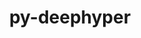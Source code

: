 ---
title: "py-deephyper"
layout: cache
categories: [package, develop]
meta: {"compilers": ["none"], "num_specs": 23, "num_specs_by_stack": {"root": 23}, "oss": ["ubuntu22.04"], "platforms": ["linux"], "stacks": ["root"], "targets": ["x86_64_v3"], "versions": ["0.6.0", "0.9.3"]}
spec_details: [{"compiler": "none", "hash": "53pcbzitu7z5oflk7ywjm5xygifxyrcc", "os": "ubuntu22.04", "platform": "linux", "size": "-", "stacks": ["root"], "target": "x86_64_v3", "variants": ["build_system=python_pip", "~dev", "+mpi", "~ray", "~torch"], "versions": ["0.9.3"]}, {"compiler": "none", "hash": "5oqg3zigzteo63bjeato5kzjmvp4un6o", "os": "ubuntu22.04", "platform": "linux", "size": "-", "stacks": ["root"], "target": "x86_64_v3", "variants": ["build_system=python_pip"], "versions": ["0.6.0"]}, {"compiler": "none", "hash": "6vtpscf7khfarkvlfovjphjeatmy2vzu", "os": "ubuntu22.04", "platform": "linux", "size": "-", "stacks": ["root"], "target": "x86_64_v3", "variants": ["build_system=python_pip", "~dev", "+mpi", "~ray", "~torch"], "versions": ["0.9.3"]}, {"compiler": "none", "hash": "7cigbbhmljncwnzpn5zxtdbsng7diiel", "os": "ubuntu22.04", "platform": "linux", "size": "-", "stacks": ["root"], "target": "x86_64_v3", "variants": ["build_system=python_pip", "~dev", "+mpi", "~ray", "~torch"], "versions": ["0.9.3"]}, {"compiler": "none", "hash": "7j5t7qjziahpx5fbtubjnmdnztb5spmz", "os": "ubuntu22.04", "platform": "linux", "size": "-", "stacks": ["root"], "target": "x86_64_v3", "variants": ["build_system=python_pip", "~dev", "+mpi", "~ray", "~torch"], "versions": ["0.9.3"]}, {"compiler": "none", "hash": "aenxy67usarcwrzknjky4onxj2tzydmq", "os": "ubuntu22.04", "platform": "linux", "size": "-", "stacks": ["root"], "target": "x86_64_v3", "variants": ["build_system=python_pip", "~dev", "+mpi", "~ray", "~torch"], "versions": ["0.9.3"]}, {"compiler": "none", "hash": "ciz75kkdhrpg3mcp5az7y5ac6qcsqjol", "os": "ubuntu22.04", "platform": "linux", "size": "-", "stacks": ["root"], "target": "x86_64_v3", "variants": ["build_system=python_pip", "~dev", "+mpi", "~ray", "~torch"], "versions": ["0.9.3"]}, {"compiler": "none", "hash": "clvjc262m262kflheoauziy53lrskjfm", "os": "ubuntu22.04", "platform": "linux", "size": "-", "stacks": ["root"], "target": "x86_64_v3", "variants": ["build_system=python_pip", "~dev", "+mpi", "~ray", "~torch"], "versions": ["0.9.3"]}, {"compiler": "none", "hash": "fm5nw6dovjzptqpuhnpbhpwrg2m24rm7", "os": "ubuntu22.04", "platform": "linux", "size": "-", "stacks": ["root"], "target": "x86_64_v3", "variants": ["build_system=python_pip", "~dev", "+mpi", "~ray", "~torch"], "versions": ["0.9.3"]}, {"compiler": "none", "hash": "i46speuxrtghlxka7ptqe4qxbj7yqqll", "os": "ubuntu22.04", "platform": "linux", "size": "-", "stacks": ["root"], "target": "x86_64_v3", "variants": ["build_system=python_pip", "~dev", "+mpi", "~ray", "~torch"], "versions": ["0.9.3"]}, {"compiler": "none", "hash": "i6nm66rna5tnlkr3t3xuwl3tlutgfw2p", "os": "ubuntu22.04", "platform": "linux", "size": "-", "stacks": ["root"], "target": "x86_64_v3", "variants": ["build_system=python_pip", "~dev", "+mpi", "~ray", "~torch"], "versions": ["0.9.3"]}, {"compiler": "none", "hash": "khqzfl4tqtzpgds2kycid3hbrcy3hapm", "os": "ubuntu22.04", "platform": "linux", "size": "-", "stacks": ["root"], "target": "x86_64_v3", "variants": ["build_system=python_pip", "~dev", "+mpi", "~ray", "~torch"], "versions": ["0.9.3"]}, {"compiler": "none", "hash": "ktxzj4aohqaum76yavowzcq5hv4fxtfq", "os": "ubuntu22.04", "platform": "linux", "size": "-", "stacks": ["root"], "target": "x86_64_v3", "variants": ["build_system=python_pip"], "versions": ["0.6.0"]}, {"compiler": "none", "hash": "ncio4fnamt6722oqgczu4u44x5pvx37v", "os": "ubuntu22.04", "platform": "linux", "size": "-", "stacks": ["root"], "target": "x86_64_v3", "variants": ["build_system=python_pip", "~dev", "+mpi", "~ray", "~torch"], "versions": ["0.9.3"]}, {"compiler": "none", "hash": "nyardqf6ruw6bnmwlfrdkjfjsakhomta", "os": "ubuntu22.04", "platform": "linux", "size": "-", "stacks": ["root"], "target": "x86_64_v3", "variants": ["build_system=python_pip", "~dev", "+mpi", "~ray", "~torch"], "versions": ["0.9.3"]}, {"compiler": "none", "hash": "ocgiiobnkmuwmypy2djrac22aoxssdgb", "os": "ubuntu22.04", "platform": "linux", "size": "-", "stacks": ["root"], "target": "x86_64_v3", "variants": ["build_system=python_pip", "~dev", "+mpi", "~ray", "~torch"], "versions": ["0.9.3"]}, {"compiler": "none", "hash": "pstsnnac45c7huq4xpkc7pfjgnpl6cbh", "os": "ubuntu22.04", "platform": "linux", "size": "-", "stacks": ["root"], "target": "x86_64_v3", "variants": ["build_system=python_pip", "~dev", "+mpi", "~ray", "~torch"], "versions": ["0.9.3"]}, {"compiler": "none", "hash": "ubyqkw2hco6gpufwtlp4qwggn7ybilc5", "os": "ubuntu22.04", "platform": "linux", "size": "-", "stacks": ["root"], "target": "x86_64_v3", "variants": ["build_system=python_pip", "~dev", "+mpi", "~ray", "~torch"], "versions": ["0.9.3"]}, {"compiler": "none", "hash": "wpjc7dx64ptdm6heq4kqxzzxzjmqsqeu", "os": "ubuntu22.04", "platform": "linux", "size": "-", "stacks": ["root"], "target": "x86_64_v3", "variants": ["build_system=python_pip", "~dev", "+mpi", "~ray", "~torch"], "versions": ["0.9.3"]}, {"compiler": "none", "hash": "wwqeafpyse56gw6jatm5v3j6uhwqbyl6", "os": "ubuntu22.04", "platform": "linux", "size": "-", "stacks": ["root"], "target": "x86_64_v3", "variants": ["build_system=python_pip", "~dev", "+mpi", "~ray", "~torch"], "versions": ["0.9.3"]}, {"compiler": "none", "hash": "xirtzfv6d6jgbrvsece3wiehq3urngak", "os": "ubuntu22.04", "platform": "linux", "size": "-", "stacks": ["root"], "target": "x86_64_v3", "variants": ["build_system=python_pip"], "versions": ["0.6.0"]}, {"compiler": "none", "hash": "xyxgmhb62zbr4oloqo2mlsv3zjgnkehp", "os": "ubuntu22.04", "platform": "linux", "size": "-", "stacks": ["root"], "target": "x86_64_v3", "variants": ["build_system=python_pip", "~dev", "+mpi", "~ray", "~torch"], "versions": ["0.9.3"]}, {"compiler": "none", "hash": "yy2opdulibfi4xk6nm6d6fnoeenttbra", "os": "ubuntu22.04", "platform": "linux", "size": "-", "stacks": ["root"], "target": "x86_64_v3", "variants": ["build_system=python_pip"], "versions": ["0.6.0"]}]
---